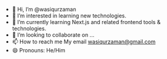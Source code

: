- 👋 Hi, I’m @wasiqurzaman
- 👀 I’m interested in learning new technologies.
- 🌱 I’m currently learning Next.js and related frontend tools & technologies.
- 💞️ I’m looking to collaborate on ...
- 📫 How to reach me My email wasiqurzaman@gmail.com
- 😄 Pronouns: He/Him
<!---
- ⚡ Fun fact: ...

wasiqurzaman/wasiqurzaman is a ✨ special ✨ repository because its `README.md` (this file) appears on your GitHub profile.
You can click the Preview link to take a look at your changes.
--->
